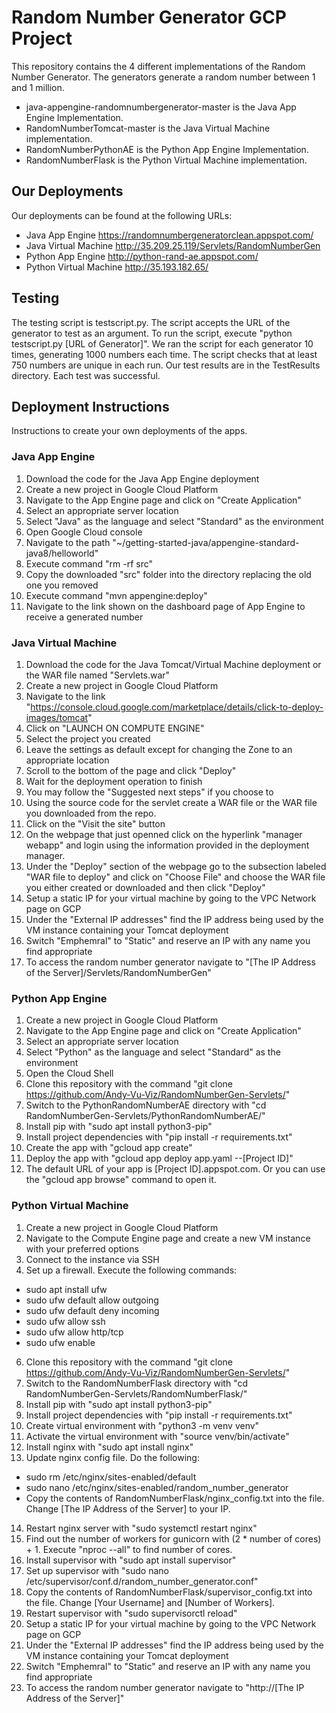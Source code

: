 # Random Number Generator GCP Project
This repository contains the 4 different implementations of the Random Number Generator. The generators generate a random number between 1 and 1 million.
* java-appengine-randomnumbergenerator-master is the Java App Engine Implementation. 
* RandomNumberTomcat-master is the Java Virtual Machine implementation.
* RandomNumberPythonAE is the Python App Engine Implementation. 
* RandomNumberFlask is the Python Virtual Machine implementation.

## Our Deployments
Our deployments can be found at the following URLs:
* Java App Engine https://randomnumbergeneratorclean.appspot.com/
* Java Virtual Machine http://35.209.25.119/Servlets/RandomNumberGen
* Python App Engine http://python-rand-ae.appspot.com/
* Python Virtual Machine http://35.193.182.65/

## Testing
The testing script is testscript.py. The script accepts the URL of the generator to test as an argument. To run the script, execute "python testscript.py [URL of Generator]". We ran the script for each generator 10 times, generating 1000 numbers each time. The script checks that at least 750 numbers are unique in each run. Our test results are in the TestResults directory. Each test was successful.

## Deployment Instructions
Instructions to create your own deployments of the apps.
### Java App Engine
1. Download the code for the Java App Engine deployment
2. Create a new project in Google Cloud Platform
3. Navigate to the App Engine page and click on "Create Application"
4. Select an appropriate server location
5. Select "Java" as the language and select "Standard" as the environment
6. Open Google Cloud console
7. Navigate to the path "~/getting-started-java/appengine-standard-java8/helloworld"
8. Execute command "rm -rf src"
9. Copy the downloaded "src" folder into the directory replacing the old one you removed
10. Execute command "mvn appengine:deploy"
11. Navigate to the link shown on the dashboard page of App Engine to receive a generated number

### Java Virtual Machine
1. Download the code for the Java Tomcat/Virtual Machine deployment or the WAR file named "Servlets.war"
2. Create a new project in Google Cloud Platform
3. Navigate to the link "https://console.cloud.google.com/marketplace/details/click-to-deploy-images/tomcat"
4. Click on "LAUNCH ON COMPUTE ENGINE"
5. Select the project you created
6. Leave the settings as default except for changing the Zone to an appropriate location
7. Scroll to the bottom of the page and click "Deploy"
8. Wait for the deployment operation to finish
9. You may follow the "Suggested next steps" if you choose to
10. Using the source code for the servlet create a WAR file or the WAR file you downloaded from the repo.
11. Click on the "Visit the site" button
12. On the webpage that just openned click on the hyperlink "manager webapp" and login using the information provided in the deployment manager.
13. Under the "Deploy" section of the webpage go to the subsection labeled "WAR file to deploy" and click on "Choose File" and choose the WAR file you either created or downloaded and then click "Deploy"
14. Setup a static IP for your virtual machine by going to the VPC Network page on GCP
15. Under the "External IP addresses" find the IP address being used by the VM instance containing your Tomcat deployment
16. Switch "Emphemral" to "Static" and reserve an IP with any name you find appropriate
17. To access the random number generator navigate to "[The IP Address of the Server]/Servlets/RandomNumberGen"

### Python App Engine
1. Create a new project in Google Cloud Platform
2. Navigate to the App Engine page and click on "Create Application"
3. Select an appropriate server location
4. Select "Python" as the language and select "Standard" as the environment
5. Open the Cloud Shell
6. Clone this repository with the command "git clone https://github.com/Andy-Vu-Viz/RandomNumberGen-Servlets/"
7. Switch to the PythonRandomNumberAE directory with "cd RandomNumberGen-Servlets/PythonRandomNumberAE/"
8. Install pip with "sudo apt install python3-pip"
9. Install project dependencies with "pip install -r requirements.txt"
10. Create the app with "gcloud app create"
11. Deploy the app with "gcloud app deploy app.yaml --[Project ID]"
12. The default URL of your app is [Project ID].appspot.com. Or you can use the "gcloud app browse" command to open it.

### Python Virtual Machine
1. Create a new project in Google Cloud Platform
2. Navigate to the Compute Engine page and create a new VM instance with your preferred options
3. Connect to the instance via SSH
4. Set up a firewall. Execute the following commands:
* sudo apt install ufw
* sudo ufw default allow outgoing
* sudo ufw default deny incoming
* sudo ufw allow ssh
* sudo ufw allow http/tcp
* sudo ufw enable
6. Clone this repository with the command "git clone https://github.com/Andy-Vu-Viz/RandomNumberGen-Servlets/"
7. Switch to the RandomNumberFlask directory with "cd RandomNumberGen-Servlets/RandomNumberFlask/"
8. Install pip with "sudo apt install python3-pip"
9. Install project dependencies with "pip install -r requirements.txt"
10. Create virtual environment with "python3 -m venv venv"
11. Activate the virtual environment with "source venv/bin/activate"
12. Install nginx with "sudo apt install nginx"
13. Update nginx config file. Do the following: 
* sudo rm /etc/nginx/sites-enabled/default
* sudo nano /etc/nginx/sites-enabled/random_number_generator
* Copy the contents of RandomNumberFlask/nginx_config.txt into the file. Change [The IP Address of the Server] to your IP.
14. Restart nginx server with "sudo systemctl restart nginx"
15. Find out the number of workers for gunicorn with (2 * number of cores) + 1. Execute "nproc --all" to find number of cores.
16. Install supervisor with "sudo apt install supervisor"
17. Set up supervisor with "sudo nano /etc/supervisor/conf.d/random_number_generator.conf"
18. Copy the contents of RandomNumberFlask/supervisor_config.txt into the file. Change [Your Username] and [Number of Workers].
19. Restart supervisor with "sudo supervisorctl reload"
20. Setup a static IP for your virtual machine by going to the VPC Network page on GCP
21. Under the "External IP addresses" find the IP address being used by the VM instance containing your Tomcat deployment
22. Switch "Emphemral" to "Static" and reserve an IP with any name you find appropriate
23. To access the random number generator navigate to "http://[The IP Address of the Server]"
